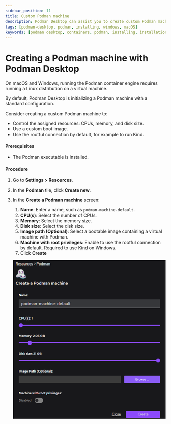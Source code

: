 ```yaml
---
sidebar_position: 11
title: Custom Podman machine
description: Podman Desktop can assist you to create custom Podman machine on Windows and macOS.
tags: [podman-desktop, podman, installing, windows, macOS]
keywords: [podman desktop, containers, podman, installing, installation, windows, macos, podman machine]
---
```


# Creating a Podman machine with Podman Desktop

On macOS and Windows, running the Podman container engine requires running a Linux distribution on a virtual machine.

By default, Podman Desktop is initializing a Podman machine with a standard configuration.

Consider creating a custom Podman machine to:

- Control the assigned resources: CPUs, memory, and disk size.
- Use a custom boot image.
- Use the rootful connection by default, for example to run Kind.

#### Prerequisites

- The Podman executable is installed.

#### Procedure

1. Go to **Settings > Resources**.
1. In the **Podman** tile, click **Create new**.
1. In the **Create a Podman machine** screen:

   1. **Name**:
      Enter a name, such as `podman-machine-default`.
   1. **CPU(s)**:
      Select the number of CPUs.
   1. **Memory**:
      Select the memory size.
   1. **Disk size**:
      Select the disk size.
   1. **Image path (Optional)**:
      Select a bootable image containing a virtual machine with Podman.
   1. **Machine with root privileges**:
      Enable to use the rootful connection by default.
      Required to use Kind on Windows.
   1. Click **Create**

   ![Create a Podman machine](img/create-a-podman-machine.png)
